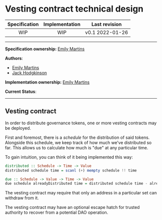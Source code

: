 # Vesting contract technical design

| Specification | Implementation    | Last revision |
|:-----------:|:--------------:|:-------------:|
| WIP         |  WIP           | v0.1 2022-01-26 |

***

**Specification ownership:** [Emily Martins]

**Authors**:

-   [Emily Martins]
-   [Jack Hodgkinson]

**Implementation ownership:** [Emily Martins]

[Jack Hodgkinson]: https://github.com/jhodgdev

[Emily Martins]: https://github.com/emiflake

**Current Status**:

***

## Vesting contract

In order to distribute governance tokens, one or more vesting contracts may be deployed.

First and foremost, there is a _schedule_ for the distribution of said tokens. Alongside this schedule, we keep track of how much we've distributed so far. This allows us to calculate how much is "due" at any particular time.

To gain intuition, you can think of it being implemented this way:

```haskell
distributed :: Schedule -> Time -> Value
distributed schedule time = scanl (+) mempty schedule !! time

due :: Schedule -> Value -> Time -> Value
due schedule alreadyDistributed time = distributed schedule time - alreadyDistributed
```

The vesting contract may require that only an address in a particular set can withdraw from it.

The vesting contract may have an optional escape hatch for trusted authority to recover from a potential DAO operation.
